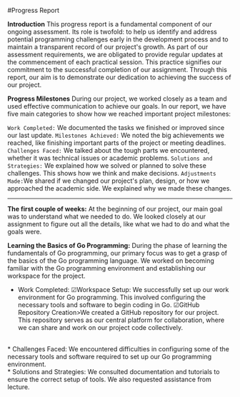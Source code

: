 #Progress Report 

**Introduction**
This progress report is a fundamental component of our ongoing assessment. Its role is twofold: to help us identify and address potential programming challenges early in the development process and to maintain a transparent record of our project's growth.
As part of our assessment requirements, we are obligated to provide regular updates at the commencement of each practical session. This practice signifies our commitment to the successful completion of our assignment. Through this report, our aim is to demonstrate our dedication to achieving the success of our project.

**Progress Milestones**
During our project, we worked closely as a team and used effective communication to achieve our goals. In our report, we have five main categories to show how we reached important project milestones:

`Work Completed:` We documented the tasks we finished or improved since our last update.
`Milestones Achieved:` We noted the big achievements we reached, like finishing important parts of the project or meeting deadlines.
`Challenges Faced:` We talked about the tough parts we encountered, whether it was technical issues or academic problems.
`Solutions and Strategies:` We explained how we solved or planned to solve these challenges. This shows how we think and make decisions.
`Adjustments Made:`We shared if we changed our project's plan, design, or how we approached the academic side. We explained why we made these changes.

---------------------------------------------------------
**The first couple of weeks:**
At the beginning of our project, our main goal was to understand what we needed to do. We looked closely at our assignment to figure out all the details, like what we had to do and what the goals were.

**Learning the Basics of Go Programming:**
During the phase of learning the fundamentals of Go programming, our primary focus was to get a grasp of the basics of the Go programming language. We worked on becoming familiar with the Go programming environment and establishing our workspace for the project.

* Work Completed:
&#x2611;Workspace Setup: We successfully set up our work environment for Go programming. This involved configuring the necessary tools and software to begin coding in Go.
&#x2611;GitHub Repository Creation>We created a GitHub repository for our project. This repository serves as our central platform for collaboration, where we can share and work on our project code collectively.
<br>
* Challenges Faced: 
We encountered difficulties in configuring some of the necessary tools and software required to set up our Go programming environment.
<br>
* Solutions and Strategies:
We consulted documentation and tutorials to ensure the correct setup of tools. We also requested assistance from lecture. 
<br>


